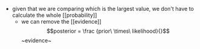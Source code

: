 - given that we are comparing which is the largest value, we don't have to calculate the whole [[probability]]
	- we can remove the [[evidence]]
$$posterior = \frac {prior\ \times\ likelihood}{}$$
~evidence~